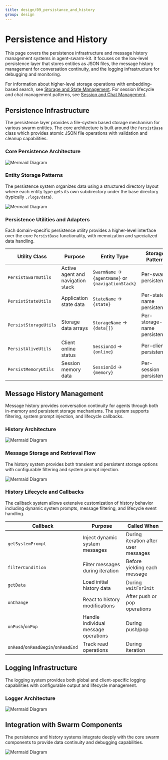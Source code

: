 ```yaml
---
title: design/09_persistance_and_history
group: design
---
```


# Persistence and History

This page covers the persistence infrastructure and message history management systems in agent-swarm-kit. It focuses on the low-level persistence layer that stores entities as JSON files, the message history management for conversation continuity, and the logging infrastructure for debugging and monitoring.

For information about higher-level storage operations with embedding-based search, see [Storage and State Management](./08_Storage_and_State.md). For session lifecycle and chat management patterns, see [Session and Chat Management](./06_Session_and_Chat_Management.md).

## Persistence Infrastructure

The persistence layer provides a file-system based storage mechanism for various swarm entities. The core architecture is built around the `PersistBase` class which provides atomic JSON file operations with validation and cleanup capabilities.

### Core Persistence Architecture

![Mermaid Diagram](./diagrams/9_Persistence_and_History_0.svg)

### Entity Storage Patterns

The persistence system organizes data using a structured directory layout where each entity type gets its own subdirectory under the base directory (typically `./logs/data`).

![Mermaid Diagram](./diagrams/9_Persistence_and_History_1.svg)

### Persistence Utilities and Adapters

Each domain-specific persistence utility provides a higher-level interface over the core `PersistBase` functionality, with memoization and specialized data handling.

| Utility Class | Purpose | Entity Type | Storage Pattern |
|---------------|---------|-------------|-----------------|
| `PersistSwarmUtils` | Active agent and navigation stack | `SwarmName` → `{agentName}` or `{navigationStack}` | Per-swarm persistence |
| `PersistStateUtils` | Application state data | `StateName` → `{state}` | Per-state-name persistence |
| `PersistStorageUtils` | Storage data arrays | `StorageName` → `{data[]}` | Per-storage-name persistence |
| `PersistAliveUtils` | Client online status | `SessionId` → `{online}` | Per-client persistence |
| `PersistMemoryUtils` | Session memory data | `SessionId` → `{memory}` | Per-session persistence |

## Message History Management

Message history provides conversation continuity for agents through both in-memory and persistent storage mechanisms. The system supports filtering, system prompt injection, and lifecycle callbacks.

### History Architecture

![Mermaid Diagram](./diagrams/9_Persistence_and_History_2.svg)

### Message Storage and Retrieval Flow

The history system provides both transient and persistent storage options with configurable filtering and system prompt injection.

![Mermaid Diagram](./diagrams/9_Persistence_and_History_3.svg)

### History Lifecycle and Callbacks

The callback system allows extensive customization of history behavior including dynamic system prompts, message filtering, and lifecycle event handling.

| Callback | Purpose | Called When |
|----------|---------|-------------|
| `getSystemPrompt` | Inject dynamic system messages | During iteration after user messages |
| `filterCondition` | Filter messages during iteration | Before yielding each message |
| `getData` | Load initial history data | During `waitForInit` |
| `onChange` | React to history modifications | After push or pop operations |
| `onPush`/`onPop` | Handle individual message operations | During push/pop |
| `onRead`/`onReadBegin`/`onReadEnd` | Track read operations | During iteration |

## Logging Infrastructure

The logging system provides both global and client-specific logging capabilities with configurable output and lifecycle management.

### Logger Architecture

![Mermaid Diagram](./diagrams/9_Persistence_and_History_4.svg)

## Integration with Swarm Components

The persistence and history systems integrate deeply with the core swarm components to provide data continuity and debugging capabilities.

![Mermaid Diagram](./diagrams/9_Persistence_and_History_5.svg)
